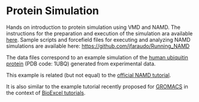 # Protein Simulation
Hands on introduction to protein simulation using VMD and NAMD.
The instructions for the preparation and execution of the simulation ara available [here](https://saco.csic.es/s/tY978DY4kzax3pK).
Sample scripts and forcefield files for executing and analyzing NAMD simulations are available here:
https://github.com/jfaraudo/Running_NAMD


The data files correspond to an example simulation of the [human ubiquitin protein](https://www.rcsb.org/structure/1UBQ) (PDB code: 1UBQ) generated from experimental data.

This example is related (but not equal) to the [official NAMD tutorial](http://www.ks.uiuc.edu/Training/Tutorials/namd-index.html).

It is also similar to the example tutorial recently proposed for [GROMACS](https://pubs.acs.org/doi/10.1021/acs.jpcb.4c04901) in the context of [BioExcel tutorials](https://pubs.acs.org/doi/10.1021/acs.jpcb.4c04901#:~:text=https%3A//gromacs.bioexcel.eu/).
